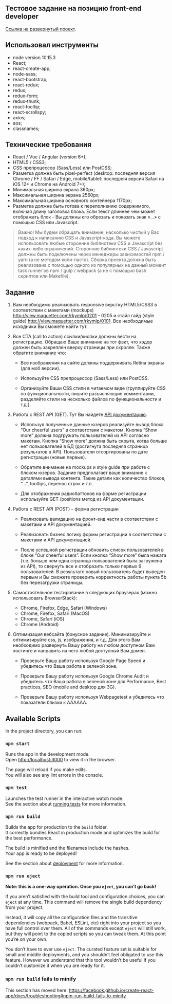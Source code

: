 ## Тестовое задание на позицию front-end developer

 [Ссылка на развернутый проект](https://glem1337.github.io/abz-agency/).
 
 

## Использовал инструменты
- node version 10.15.3
- React;
- react-create-app;
- node-sass;
- react-bootstrap;
- react-redux;
- redux;
- redux-form;
- redux-thunk;
- react-tooltip;
- react-scrollspy;
- axios;
- aos;
- classnames;


## Технические требования
- React / Vue / Angular (​version ​6+);
- HTML5 / CSS3;
- CSS препроцессор (Sass/Less) или PostCSS;
- Разметка должна быть pixel-perfect (desktop: последняя версия Chrome / FF / Safari / Edge,
mobile/tablet: последняя версия Safari на iOS 12+ и Chrome на Android 7+);
- Минимальная ширина экрана 360px;
- Максимальная ширина экрана 2560px;
- Максимальная ширина основного контейнера 1170px;
- Разметка должна быть готова к переполнению содержимого, включая длину заголовка блока.
Если текст длиннее чем может отображать блок - Вы должны его обрезать и показать знак «...» с
помощью CSS или Javascript.

> Важно! Мы будем обращать внимание, насколько чистый у Вас подход к написанию CSS и Javascript-кода. Вы
можете использовать любые сторонние библиотеки CSS и Javascript без каких-либо ограничений.
Сторонние библиотеки CSS / Javascript должны быть подключены через менеджеры зависимостей npm /
yarn (а не методом копи-паста). Сборка проекта должна быть реализована с помощью одного из
популярных на данный момент task runner’ов npm / gulp / webpack (а не с помощью bash скриптов или
Makefile).
>

## Задание

1. Вам необходимо реализовать responsive верстку HTML5/CSS3 в соответствии с макетами
(mockups) http://view.maquetter.com/rkymlp/0201 - 0205 и стайл гайд (style guide)
http://view.maquetter.com/rkymlp/0101​. Все необходимые исходники Вы сможете ​найти тут​.

2. Все CTA (call to action) ссылки/кнопки должны вести на регистрацию. Обращаю Ваше внимание
на тот факт, что хэдер должен быть закреплен вверху страницы при скролле. Также обратите
внимание что:
    - Все изображения на сайте должны поддерживать Retina экраны (для моб версии).
   
    - Используйте CSS препроцессор (Sass/Less) или PostCSS.
    
    - Организуйте Ваши CSS стили в читаемом виде (группируйте CSS по функциональности, пишите разъясняющие комментарии, разделяйте стили на несколько файлов по функциональности и т.д.).

3. Работа с REST API (GET). Тут Вы найдете ​[API документацию](https://apidocs.abz.dev/test_assignment_for_frontend_developer_api_documentation).
    - Используя полученные данные юзеров реализуйте вывод блока “Our cheerful users” в
    соответствии с макетом. Кнопка “Show more” должна подгружать пользователей из API
    согласно макетам. Кнопка “Show more” должна быть скрыта, когда больше нет
    пользователей в БД (достигнута последняя страница результатов в API). Пользователи
    отсортированы по дате регистрации (новые первые).
    
    - Обратите внимание на mockups и style guide при работе с блоком юзеров. Задание
    предполагает ваше внимание к деталями вывода контента. Такие детали как количество
    блоков, “...”, tooltips, перенос строк и т.п.
    
    - Для отображения радиобаттонов на форме регистрации используйте GET /positions
    метод из API документации.
    
4. Работа с REST API (POST) – форма регистрации
    - Реализовать валидацию на фронт-енд части в соответствии с макетами и API
    документацией.
    
    - Реализовать бизнес логику формы регистрации в соответствии с макетами и API
    документацией.
    
    - После успешной регистрации обновить список пользователей в блоке “Our cheerful
    users”. Если кнопка “Show more” была нажата (т.е. больше чем одна страница
    пользователей была загружена из API), то свернуть все и отобразить только первых 6
    пользователей. В результате новый пользователь будет выведен первым и Вы сможете
    проверить корректность работы пункта 5b без перезагрузки страницы.
    
5. Самостоятельное тестирование в следующих браузерах (можно использовать BrowserStack):
    - Chrome, Firefox, Edge, Safari (Windows)
    - Chrome, Firefox, Safari (MacOS)
    - Chrome, Safari (iOS)
    - Chrome (Android)
    
6. Оптимизация вебсайта (бонусное задание). Минимизируйте и оптимизируйте css, js,
изображения, и т.д. Для этого Вам необходимо развернуть Вашу работу на любом доступном
Вам хостинге и направить на него любой доступный Вам домен.
    - Проверьте Вашу работу используя Google Page Speed и убедитесь что Ваша работа в
    зеленой зоне.
    
    - Проверьте Вашу работу используя Google Chrome Audit и убедитесь что Ваша работа в
    зеленой зоне для Performance, Best practices, SEO (mobile and desktop для 3G).
    
    - Проверьте Вашу работу используя Webpagetest и убедитесь что показатели близки к
    AAAAAA.

## Available Scripts

In the project directory, you can run:

### `npm start`

Runs the app in the development mode.<br />
Open [http://localhost:3000](http://localhost:3000) to view it in the browser.

The page will reload if you make edits.<br />
You will also see any lint errors in the console.

### `npm test`

Launches the test runner in the interactive watch mode.<br />
See the section about [running tests](https://facebook.github.io/create-react-app/docs/running-tests) for more information.

### `npm run build`

Builds the app for production to the `build` folder.<br />
It correctly bundles React in production mode and optimizes the build for the best performance.

The build is minified and the filenames include the hashes.<br />
Your app is ready to be deployed!

See the section about [deployment](https://facebook.github.io/create-react-app/docs/deployment) for more information.

### `npm run eject`

**Note: this is a one-way operation. Once you `eject`, you can’t go back!**

If you aren’t satisfied with the build tool and configuration choices, you can `eject` at any time. This command will remove the single build dependency from your project.

Instead, it will copy all the configuration files and the transitive dependencies (webpack, Babel, ESLint, etc) right into your project so you have full control over them. All of the commands except `eject` will still work, but they will point to the copied scripts so you can tweak them. At this point you’re on your own.

You don’t have to ever use `eject`. The curated feature set is suitable for small and middle deployments, and you shouldn’t feel obligated to use this feature. However we understand that this tool wouldn’t be useful if you couldn’t customize it when you are ready for it.

### `npm run build` fails to minify

This section has moved here: https://facebook.github.io/create-react-app/docs/troubleshooting#npm-run-build-fails-to-minify
